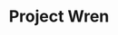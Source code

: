 ---
title: Project Wren
url: 'https://projectwren.com/'
categories:
  - 207559a4-fe66-4c3d-bc6c-4f721f9562a4
tags:
  - offsets
description: >-
  Project Wren are a startup offering a web based, monthly subscription model
  for offsetting emissions. They also allow for offsetting of flights.
image: null
blueprint: action

---